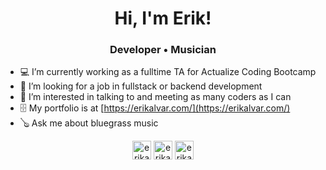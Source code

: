 <div align="center">
  <h1>Hi, I'm Erik!</h1>
  <h3>Developer • Musician</h3>
</div>

- 💻 I’m currently working as a fulltime TA for Actualize Coding Bootcamp
- 📰 I’m looking for a job in fullstack or backend development
- 💬 I’m interested in talking to and meeting as many coders as I can
- 🗄 My portfolio is at [https://erikalvar.com/](https://erikalvar.com/)
- 🪕 Ask me about bluegrass music

<p align="center">
<a href="https://twitter.com/erikalvarmusic" target="blank"><img align="center" src="https://cdn.jsdelivr.net/npm/simple-icons@3.0.1/icons/twitter.svg" alt="erikalvarmusic" height="30" width="30" /></a>
<a href="https://linkedin.com/in/erikalvar" target="blank"><img align="center" src="https://cdn.jsdelivr.net/npm/simple-icons@3.0.1/icons/linkedin.svg" alt="erikalvar" height="30" width="30" /></a>
<a href="https://instagram.com/erikalvar" target="blank"><img align="center" src="https://cdn.jsdelivr.net/npm/simple-icons@3.0.1/icons/instagram.svg" alt="erikalvar" height="30" width="30" /></a>
</p>
